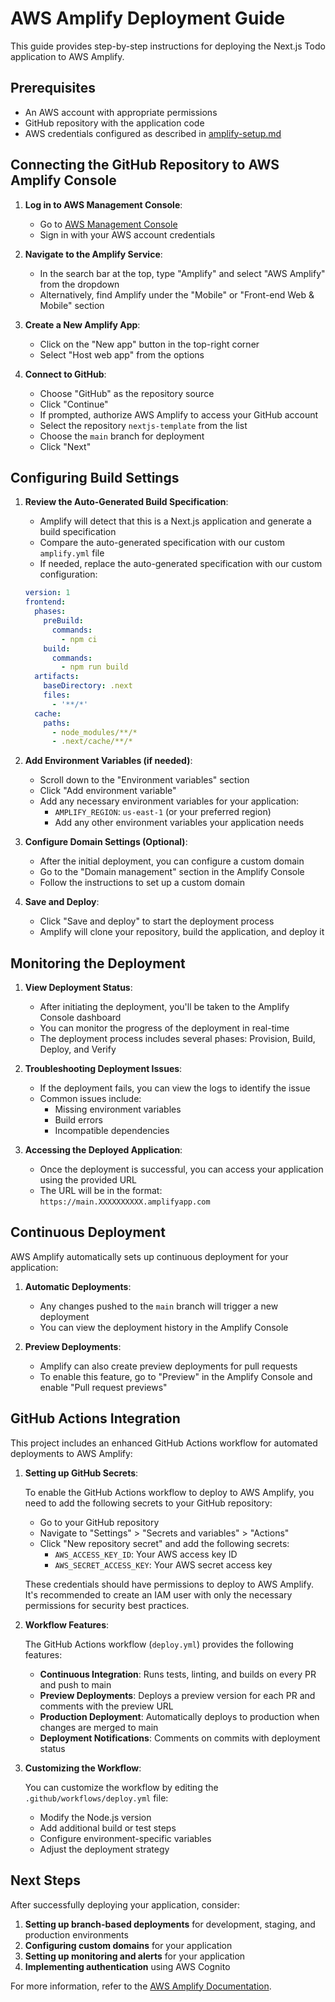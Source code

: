 # AWS Amplify Deployment Guide

This guide provides step-by-step instructions for deploying the Next.js Todo application to AWS Amplify.

## Prerequisites

- An AWS account with appropriate permissions
- GitHub repository with the application code
- AWS credentials configured as described in [amplify-setup.md](./amplify-setup.md)

## Connecting the GitHub Repository to AWS Amplify Console

1. **Log in to AWS Management Console**:

   - Go to [AWS Management Console](https://aws.amazon.com/console/)
   - Sign in with your AWS account credentials

2. **Navigate to the Amplify Service**:

   - In the search bar at the top, type "Amplify" and select "AWS Amplify" from the dropdown
   - Alternatively, find Amplify under the "Mobile" or "Front-end Web & Mobile" section

3. **Create a New Amplify App**:

   - Click on the "New app" button in the top-right corner
   - Select "Host web app" from the options

4. **Connect to GitHub**:
   - Choose "GitHub" as the repository source
   - Click "Continue"
   - If prompted, authorize AWS Amplify to access your GitHub account
   - Select the repository `nextjs-template` from the list
   - Choose the `main` branch for deployment
   - Click "Next"

## Configuring Build Settings

1. **Review the Auto-Generated Build Specification**:

   - Amplify will detect that this is a Next.js application and generate a build specification
   - Compare the auto-generated specification with our custom `amplify.yml` file
   - If needed, replace the auto-generated specification with our custom configuration:

   ```yaml
   version: 1
   frontend:
     phases:
       preBuild:
         commands:
           - npm ci
       build:
         commands:
           - npm run build
     artifacts:
       baseDirectory: .next
       files:
         - '**/*'
     cache:
       paths:
         - node_modules/**/*
         - .next/cache/**/*
   ```

2. **Add Environment Variables (if needed)**:

   - Scroll down to the "Environment variables" section
   - Click "Add environment variable"
   - Add any necessary environment variables for your application:
     - `AMPLIFY_REGION`: `us-east-1` (or your preferred region)
     - Add any other environment variables your application needs

3. **Configure Domain Settings (Optional)**:

   - After the initial deployment, you can configure a custom domain
   - Go to the "Domain management" section in the Amplify Console
   - Follow the instructions to set up a custom domain

4. **Save and Deploy**:
   - Click "Save and deploy" to start the deployment process
   - Amplify will clone your repository, build the application, and deploy it

## Monitoring the Deployment

1. **View Deployment Status**:

   - After initiating the deployment, you'll be taken to the Amplify Console dashboard
   - You can monitor the progress of the deployment in real-time
   - The deployment process includes several phases: Provision, Build, Deploy, and Verify

2. **Troubleshooting Deployment Issues**:

   - If the deployment fails, you can view the logs to identify the issue
   - Common issues include:
     - Missing environment variables
     - Build errors
     - Incompatible dependencies

3. **Accessing the Deployed Application**:
   - Once the deployment is successful, you can access your application using the provided URL
   - The URL will be in the format: `https://main.XXXXXXXXXX.amplifyapp.com`

## Continuous Deployment

AWS Amplify automatically sets up continuous deployment for your application:

1. **Automatic Deployments**:

   - Any changes pushed to the `main` branch will trigger a new deployment
   - You can view the deployment history in the Amplify Console

2. **Preview Deployments**:
   - Amplify can also create preview deployments for pull requests
   - To enable this feature, go to "Preview" in the Amplify Console and enable "Pull request previews"

## GitHub Actions Integration

This project includes an enhanced GitHub Actions workflow for automated deployments to AWS Amplify:

1. **Setting up GitHub Secrets**:

   To enable the GitHub Actions workflow to deploy to AWS Amplify, you need to add the following secrets to your GitHub repository:

   - Go to your GitHub repository
   - Navigate to "Settings" > "Secrets and variables" > "Actions"
   - Click "New repository secret" and add the following secrets:
     - `AWS_ACCESS_KEY_ID`: Your AWS access key ID
     - `AWS_SECRET_ACCESS_KEY`: Your AWS secret access key

   These credentials should have permissions to deploy to AWS Amplify. It's recommended to create an IAM user with only the necessary permissions for security best practices.

2. **Workflow Features**:

   The GitHub Actions workflow (`deploy.yml`) provides the following features:

   - **Continuous Integration**: Runs tests, linting, and builds on every PR and push to main
   - **Preview Deployments**: Deploys a preview version for each PR and comments with the preview URL
   - **Production Deployment**: Automatically deploys to production when changes are merged to main
   - **Deployment Notifications**: Comments on commits with deployment status

3. **Customizing the Workflow**:

   You can customize the workflow by editing the `.github/workflows/deploy.yml` file:

   - Modify the Node.js version
   - Add additional build or test steps
   - Configure environment-specific variables
   - Adjust the deployment strategy

## Next Steps

After successfully deploying your application, consider:

1. **Setting up branch-based deployments** for development, staging, and production environments
2. **Configuring custom domains** for your application
3. **Setting up monitoring and alerts** for your application
4. **Implementing authentication** using AWS Cognito

For more information, refer to the [AWS Amplify Documentation](https://docs.aws.amazon.com/amplify/).
